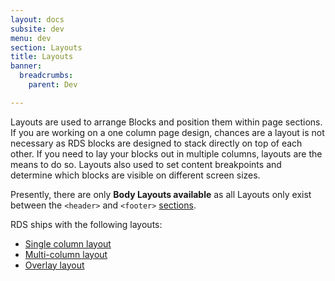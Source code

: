 ```yaml
---
layout: docs
subsite: dev
menu: dev
section: Layouts
title: Layouts
banner:
  breadcrumbs:
    parent: Dev

---
```

Layouts are used to arrange Blocks and position them within page sections. If you are working on a one column page design, chances are a layout is not necessary as RDS blocks are designed to stack directly on top of each other. If you need to lay your blocks out in multiple columns, layouts are the means to do so. Layouts also used to set content breakpoints and determine which blocks are visible on different screen sizes.

Presently, there are only **Body Layouts available** as all Layouts only exist between the `<header>` and `<footer>` [sections](#).

RDS ships with the following layouts:

- [Single column layout](single-column)
- [Multi-column layout](multi-column)
- [Overlay layout](overlay)



